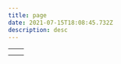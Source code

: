 ```yaml
---
title: page
date: 2021-07-15T18:08:45.732Z
description: desc
---
```

<!--StartFragment-->

|     |                                                                                                                                                                                                                                                                                                                                                                                                                                                                                                                                                                                                                                                                                                                                                                                                                                                          |
| --- | -------------------------------------------------------------------------------------------------------------------------------------------------------------------------------------------------------------------------------------------------------------------------------------------------------------------------------------------------------------------------------------------------------------------------------------------------------------------------------------------------------------------------------------------------------------------------------------------------------------------------------------------------------------------------------------------------------------------------------------------------------------------------------------------------------------------------------------------------------- |
|     |                                                                                                                                                                                                                                                                                                                                                                                                                                                                                                                                                                                                                                                                                                                                                                                                                                                          |
|     | <!doctype html><html><head><meta charset="utf-8"><title>Content Manager</title><meta name="robots" content="none"><meta name="viewport" content="width=device-width,initial-scale=1"><script defer="defer" src="[netlify-identity.js](https://tixl-cooking-blog.netlify.app/admin/netlify-identity.js)"></script><script defer="defer" src="[react.production.min.js](https://tixl-cooking-blog.netlify.app/admin/react.production.min.js)"></script><script defer="defer" src="[react-dom.production.min.js](https://tixl-cooking-blog.netlify.app/admin/react-dom.production.min.js)"></script><script defer="defer" src="[netlify-cms-app.js](https://tixl-cooking-blog.netlify.app/admin/netlify-cms-app.js)"></script><script defer="defer" src="[cms.js](https://tixl-cooking-blog.netlify.app/admin/cms.js)"></script></head><body></body></html> |

<!--EndFragment-->